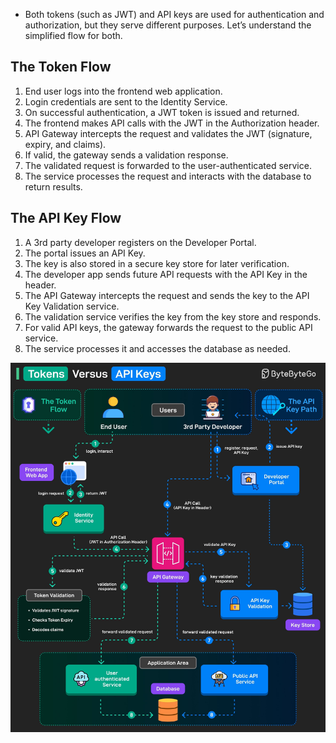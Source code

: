 * Both tokens (such as JWT) and API keys are used for authentication and authorization, but they serve different purposes. Let’s understand the simplified flow for both.

## The Token Flow
1. End user logs into the frontend web application.
1. Login credentials are sent to the Identity Service.
1. On successful authentication, a JWT token is issued and returned.
1. The frontend makes API calls with the JWT in the Authorization header.
1. API Gateway intercepts the request and validates the JWT (signature, expiry, and claims).
1. If valid, the gateway sends a validation response.
1. The validated request is forwarded to the user-authenticated service.
1. The service processes the request and interacts with the database to return results.

## The API Key Flow
1. A 3rd party developer registers on the Developer Portal.
1. The portal issues an API Key.
1. The key is also stored in a secure key store for later verification.
1. The developer app sends future API requests with the API Key in the header.
1. The API Gateway intercepts the request and sends the key to the API Key Validation service.
1. The validation service verifies the key from the key store and responds.
1. For valid API keys, the gateway forwards the request to the public API service.
1. The service processes it and accesses the database as needed.

<img src="https://github.com/mkader/BBGo/blob/b0be89a19f6ba3ad8aa350783bd28c4b78a917e7/Tokens%20vs%20API%20Keys.jpg"/>
